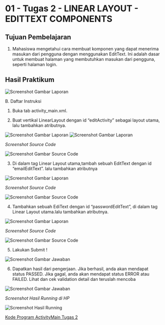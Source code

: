 # 01 - Tugas 2 - LINEAR LAYOUT - EDITTEXT COMPONENTS

## Tujuan Pembelajaran

1. Mahasiswa mengetahui cara membuat komponen yang dapat menerima masukan dari pengguna dengan menggunakan EditText. Ini adalah dasar untuk membuat halaman yang membutuhkan masukan dari pengguna, seperti halaman login.

## Hasil Praktikum

![Screenshot Gambar Laporan](img/laporan1.JPG)

B. Daftar Instruksi

1. Buka tab activity_main.xml.

2. Buat vertikal LinearLayout dengan id “editActivity” sebagai layout utama, lalu tambahkan atributnya.

![Screenshot Gambar Laporan](img/laporan2.JPG)
![Screenshot Gambar Laporan](img/laporan3.JPG)

*Screenshot Source Code*

![Screenshot Gambar Source Code](img/jawab2.JPG)

3. Di dalam tag Linear Layout utama,tambah sebuah EditText dengan id “emailEditText”. lalu tambahkan atributnya

![Screenshot Gambar Laporan](img/laporan4.JPG)

*Screenshot Source Code*

![Screenshot Gambar Source Code](img/jawab3.JPG)

4. Tambahkan sebuah EdiText dengan id “passwordEditText”, di dalam tag Linear Layout utama.lalu tambahkan atributnya.

![Screenshot Gambar Laporan](img/laporan5.JPG)

*Screenshot Source Code*

![Screenshot Gambar Source Code](img/jawab4.JPG)

5. Lakukan Submit !

![Screenshot Gambar Jawaban](img/jawab5.JPG)

6. Dapatkan hasil dari pengerjaan. Jika berhasil, anda akan mendapat status PASSED. Jika gagal, anda akan mendapat status ERROR atau FAILED. Lihat dan cek validation detail dan teruslah mencoba

![Screenshot Gambar Jawaban](img/jawab6.JPG)

*Screenshot Hasil Running di HP*

![Screenshot Hasil Running](img/hasilrun.png)

[Kode Program ActivityMain Tugas 2](https://github.com/VidelRosendyDirgantara/Mobile-3I-21/blob/bfa0a059031d1c12124322a1644e11bddcb3486e/src/01_Layout/01_Tugas2_LINEAR%20LAYOUT%20-%20EDITTEXT%20COMPONENTS/app/src/main/res/layout/activity_main.xml)